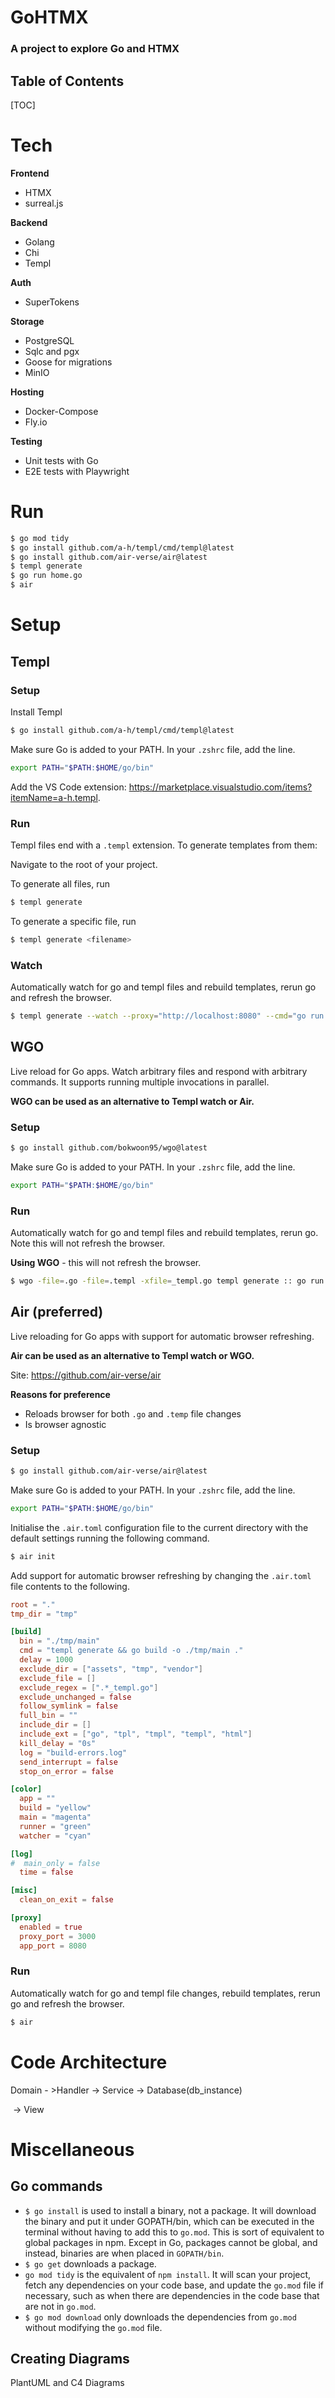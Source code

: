 <h1>GoHTMX</h1>

<h3>A project to explore Go and HTMX</h3>

<h2>Table of Contents</h2>

[TOC]

# Tech

**Frontend**

- HTMX
- surreal.js

**Backend**

- Golang
- Chi
- Templ

**Auth**

- SuperTokens

**Storage**

- PostgreSQL
- Sqlc and pgx
- Goose for migrations
- MinIO

**Hosting**

- Docker-Compose
- Fly.io

**Testing**

- Unit tests with Go
- E2E tests with Playwright



# Run

```sh
$ go mod tidy
$ go install github.com/a-h/templ/cmd/templ@latest
$ go install github.com/air-verse/air@latest
$ templ generate
$ go run home.go
$ air
```



# Setup


## Templ

### Setup

Install Templ

```sh
$ go install github.com/a-h/templ/cmd/templ@latest
```

Make sure Go is added to your PATH. In your `.zshrc` file, add the line.

```sh
export PATH="$PATH:$HOME/go/bin"
```

Add the VS Code extension: https://marketplace.visualstudio.com/items?itemName=a-h.templ.

### Run

Templ files end with a  `.templ` extension. To generate templates from them:

Navigate to the root of your project.

To generate all files, run

```sh
$ templ generate
```

To generate a specific file, run

```sh
$ templ generate <filename>
```

### Watch

Automatically watch for go and templ files and rebuild templates, rerun go and refresh the browser.

```sh
$ templ generate --watch --proxy="http://localhost:8080" --cmd="go run ."
```

## WGO

Live reload for Go apps. Watch arbitrary files and respond with arbitrary commands. It supports running multiple invocations in parallel. 

**WGO can be used as an alternative to Templ watch or Air.**

### Setup

```sh
$ go install github.com/bokwoon95/wgo@latest
```

Make sure Go is added to your PATH. In your `.zshrc` file, add the line.

```sh
export PATH="$PATH:$HOME/go/bin"
```

### Run

Automatically watch for go and templ files and rebuild templates, rerun go. Note this will not refresh the browser.

**Using WGO** - this will not refresh the browser.

```sh
$ wgo -file=.go -file=.templ -xfile=_templ.go templ generate :: go run home.go
```

## Air (preferred)

Live reloading for Go apps with support for automatic browser refreshing. 

**Air can be used as an alternative to Templ watch or WGO.**

Site: https://github.com/air-verse/air

**Reasons for preference**

- Reloads browser for both `.go` and `.temp` file changes
- Is browser agnostic

### Setup

```sh
$ go install github.com/air-verse/air@latest
```

Make sure Go is added to your PATH. In your `.zshrc` file, add the line.

```sh
export PATH="$PATH:$HOME/go/bin"
```

Initialise the `.air.toml` configuration file to the current directory with the default settings running the following command.

```sh
$ air init
```

Add support for automatic browser refreshing by changing the `.air.toml` file contents to the following.

```toml
root = "."
tmp_dir = "tmp"

[build]
  bin = "./tmp/main"
  cmd = "templ generate && go build -o ./tmp/main ."
  delay = 1000
  exclude_dir = ["assets", "tmp", "vendor"]
  exclude_file = []
  exclude_regex = [".*_templ.go"]
  exclude_unchanged = false
  follow_symlink = false
  full_bin = ""
  include_dir = []
  include_ext = ["go", "tpl", "tmpl", "templ", "html"]
  kill_delay = "0s"
  log = "build-errors.log"
  send_interrupt = false
  stop_on_error = false

[color]
  app = ""
  build = "yellow"
  main = "magenta"
  runner = "green"
  watcher = "cyan"

[log]
#  main_only = false
  time = false

[misc]
  clean_on_exit = false

[proxy]
  enabled = true
  proxy_port = 3000
  app_port = 8080
```

### Run

Automatically watch for go and templ file changes, rebuild templates, rerun go and refresh the browser.

```sh
$ air
```

# Code Architecture

Domain - >Handler -> Service -> Database(db_instance)

​                                    -> View


# Miscellaneous

## Go commands

- `$ go install` is used to install a binary, not a package. It will download the binary and put it under GOPATH/bin, which can be executed in the terminal without having to add this to `go.mod`. This is sort of equivalent to global packages in npm. Except in Go, packages cannot be global, and instead, binaries are when placed in  `GOPATH/bin`.
- `$ go get` downloads a package.
- `go mod tidy` is the equivalent of `npm install`. It will scan your project, fetch any dependencies on your code base, and update the `go.mod` file if necessary, such as when there are dependencies in the code base that are not in `go.mod`.
- `$ go mod download` only downloads the dependencies from `go.mod` without modifying the `go.mod` file.

## Creating Diagrams

PlantUML and C4 Diagrams
